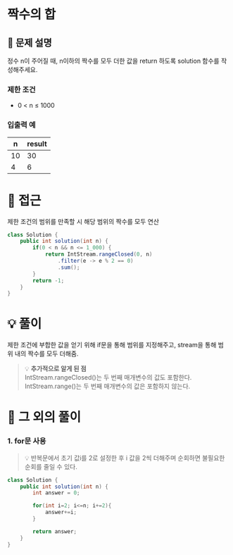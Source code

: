 # 짝수의 합

## 📌 문제 설명

정수 n이 주어질 때, n이하의 짝수를 모두 더한 값을 return 하도록 solution 함수를 작성해주세요.

### 제한 조건

- 0 < n ≤ 1000

### 입출력 예

| n   | result |
| --- | ------ |
| 10  | 30     |
| 4   | 6      |

# 🧐 접근

제한 조건의 범위를 만족할 시 해당 범위의 짝수를 모두 연산

```java
class Solution {
    public int solution(int n) {
        if(0 < n && n <= 1_000) {
            return IntStream.rangeClosed(0, n)
                .filter(e -> e % 2 == 0)
                .sum();
        }
        return -1;
    }
}
```

# 💡 풀이

제한 조건에 부합한 값을 얻기 위해 if문을 통해 범위를 지정해주고, stream을 통해 범위 내의 짝수를 모두 더해줌.

> 💡 **추가적으로 알게 된 점**<br />
> IntStream.rangeClosed()는 두 번째 매개변수의 값도 포함한다.<br />
> IntStream.range()는 두 번째 매개변수의 값은 포함하지 않는다.

# 📘 그 외의 풀이

### 1. for문 사용

> 💡 반복문에서 초기 값i를 2로 설정한 후 i 값을 2씩 더해주며 순회하면 불필요한 순회를 줄일 수 있다.

```java
class Solution {
    public int solution(int n) {
        int answer = 0;

        for(int i=2; i<=n; i+=2){
            answer+=i;
        }

        return answer;
    }
}
```
